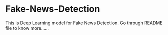 # Fake-News-Detection
This is Deep Learning model for Fake News Detection. Go through README file to know more......
